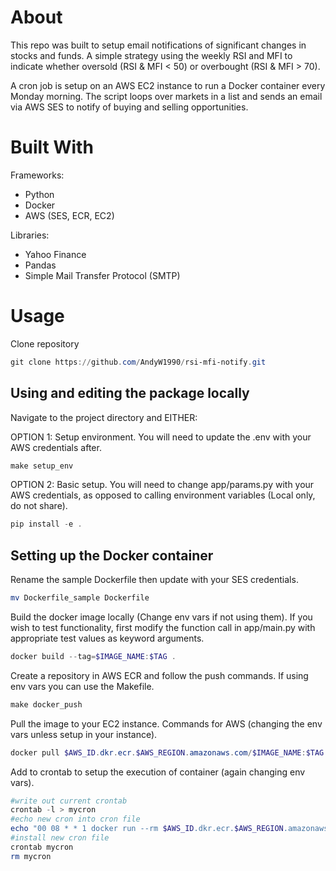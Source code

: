 
# About

This repo was built to setup email notifications of significant changes in stocks and funds. A simple strategy using the weekly RSI and MFI to indicate whether oversold (RSI & MFI < 50) or overbought (RSI & MFI > 70).

A cron job is setup on an AWS EC2 instance to run a Docker container every Monday morning. The script loops over markets in a list and sends an email via AWS SES to notify of buying and selling opportunities.


# Built With
Frameworks:
- Python
- Docker
- AWS (SES, ECR, EC2)

Libraries:
- Yahoo Finance
- Pandas
- Simple Mail Transfer Protocol (SMTP)



# Usage

Clone repository
```powershell
git clone https://github.com/AndyW1990/rsi-mfi-notify.git
```
## Using and editing the package locally
Navigate to the project directory and EITHER:

OPTION 1: Setup environment. You will need to update the .env with your AWS credentials after.
```powershell
make setup_env
```

OPTION 2: Basic setup. You will need to change app/params.py with your AWS credentials, as opposed to calling environment variables (Local only, do not share).
```powershell
pip install -e . 
```

## Setting up the Docker container

Rename the sample Dockerfile then update with your SES credentials.
```powershell
mv Dockerfile_sample Dockerfile
```

Build the docker image locally (Change env vars if not using them). If you wish to test functionality, first modify the function call in app/main.py with appropriate test values as keyword arguments.
```powershell
docker build --tag=$IMAGE_NAME:$TAG .
```


Create a repository in AWS ECR and follow the push commands. If using  env vars you can use the Makefile.
```powershell
make docker_push
```

Pull the image to your EC2 instance. Commands for AWS (changing the env vars unless setup in your instance).
```powershell
docker pull $AWS_ID.dkr.ecr.$AWS_REGION.amazonaws.com/$IMAGE_NAME:$TAG
```

Add to crontab to setup the execution of container (again changing env vars).
```powershell
#write out current crontab
crontab -l > mycron
#echo new cron into cron file
echo "00 08 * * 1 docker run --rm $AWS_ID.dkr.ecr.$AWS_REGION.amazonaws.com/$IMAGE_NAME:$TAG" >> mycron
#install new cron file
crontab mycron
rm mycron
```